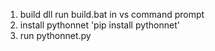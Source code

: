 1. build dll
    run build.bat in vs command prompt
2. install pythonnet
    'pip install pythonnet'
3. run pythonnet.py